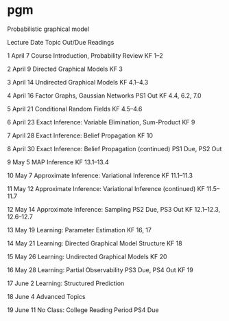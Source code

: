 # pgm
Probabilistic graphical model


Lecture	Date	Topic	Out/Due	Readings


1	April 7	Course Introduction, Probability Review		KF 1–2


2	April 9	Directed Graphical Models 		KF 3


3	April 14	Undirected Graphical Models 		KF 4.1–4.3


4	April 16	Factor Graphs, Gaussian Networks 	PS1 Out	KF 4.4, 6.2, 7.0


5	April 21	Conditional Random Fields		KF 4.5–4.6


6	April 23	Exact Inference: Variable Elimination, Sum-Product		KF 9


7	April 28	Exact Inference: Belief Propagation		KF 10


8	April 30	Exact Inference: Belief Propagation (continued)	PS1 Due, PS2 Out	


9	May 5	MAP Inference		KF 13.1–13.4


10	May 7	Approximate Inference: Variational Inference		KF 11.1–11.3


11	May 12	Approximate Inference: Variational Inference (continued)		KF 11.5–11.7


12	May 14	Approximate Inference: Sampling	PS2 Due, PS3 Out	KF 12.1–12.3, 12.6–12.7


13	May 19	Learning: Parameter Estimation		KF 16, 17


14	May 21	Learning: Directed Graphical Model Structure 		KF 18


15	May 26	Learning: Undirected Graphical Models		KF 20


16	May 28	Learning: Partial Observability	PS3 Due, PS4 Out	KF 19


17	June 2	Learning: Structured Prediction		


18	June 4	Advanced Topics		

19	June 11	No Class: College Reading Period	PS4 Due
